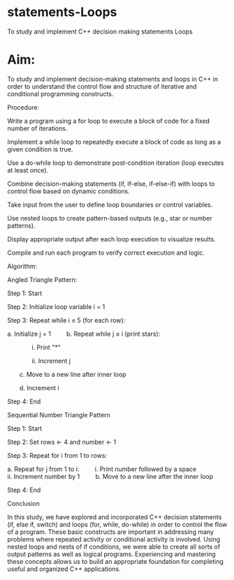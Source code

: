 # statements-Loops

To study and implement C++ decision making statements Loops

# Aim:

To study and implement decision-making statements and loops in C++ in order to understand the control flow and structure of iterative and conditional programming constructs.

Procedure:

Write a program using a for loop to execute a block of code for a fixed number of iterations.

Implement a while loop to repeatedly execute a block of code as long as a given condition is true.

Use a do-while loop to demonstrate post-condition iteration (loop executes at least once).

Combine decision-making statements (if, if-else, if-else-if) with loops to control flow based on dynamic conditions.

Take input from the user to define loop boundaries or control variables.

Use nested loops to create pattern-based outputs (e.g., star or number patterns).

Display appropriate output after each loop execution to visualize results.

Compile and run each program to verify correct execution and logic.


Algorithm:

Angled Triangle Pattern:


Step 1: Start

Step 2: Initialize loop variable i = 1

Step 3: Repeat while i ≤ 5 (for each row):

  a. Initialize j = 1
  
  b. Repeat while j ≤ i (print stars):
  
    i. Print "*"
    
    ii. Increment j
    
  c. Move to a new line after inner loop
  
  d. Increment i
  
Step 4: End


Sequential Number Triangle Pattern


Step 1: Start

Step 2: Set rows ← 4 and number ← 1

Step 3: Repeat for i from 1 to rows:

  a. Repeat for j from 1 to i:
  
    i. Print number followed by a space
    
    ii. Increment number by 1
  
  b. Move to a new line after the inner loop

Step 4: End

Conclusion

In this study, we have explored and incorporated C++ decision statements (if, else if, switch) and loops (for, while, do-while) in order to control the flow of a program. These basic constructs are important in addressing many problems where repeated activity or conditional activity is involved. Using nested loops and nests of if conditions, we were able to create all sorts of output patterns as well as logical programs. Experiencing and mastering these concepts allows us to build an appropriate foundation for completing useful and organized C++ applications.
